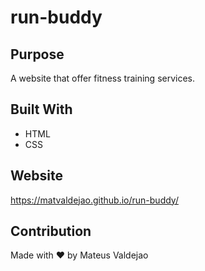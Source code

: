 # run-buddy

## Purpose
A website that offer fitness training services. 

## Built With
* HTML
* CSS

## Website
https://matvaldejao.github.io/run-buddy/

## Contribution
Made with ❤️ by Mateus Valdejao

